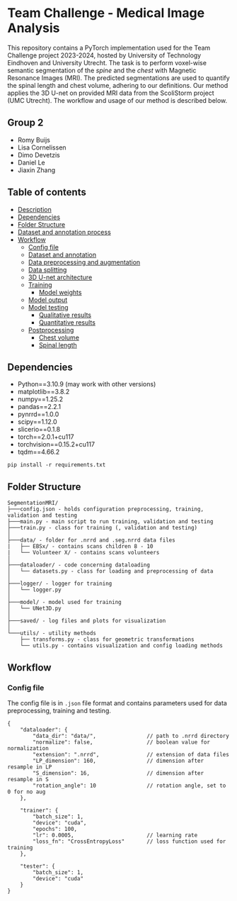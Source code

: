 # Team Challenge - Medical Image Analysis

This repository contains a PyTorch implementation used for the Team Challenge project 2023-2024, hosted by University of Technology Eindhoven and University Utrecht. The task is to perform voxel-wise semantic segmentation of the *spine* and the *chest* with Magnetic Resonance Images (MRI). The predicted segmentations are used to quantify the spinal length and chest volume, adhering to our definitions. Our method applies the 3D U-net on provided MRI data from the ScoliStorm project (UMC Utrecht). The workflow and usage of our method is described below. 
## Group 2

* Romy Buijs
* Lisa Cornelissen
* Dimo Devetzis
* Daniel Le
* Jiaxin Zhang

## Table of contents
* [Description](#team-challenge---medical-image-analysis)
* [Dependencies](#dependencies)
* [Folder Structure](#folder-structure)
* [Dataset and annotation process]()
* [Workflow](#workflow)
    * [Config file](#config-file)
    * [Dataset and annotation]()
    * [Data preprocessing and augmentation]()
    * [Data splitting]()
    * [3D U-net architecture]()
    * [Training]()
        * [Model weights]()
    * [Model output]()
    * [Model testing]()
        * [Qualitative results]()
        * [Quantitative results]()
    * [Postprocessing]()
        * [Chest volume]()
        * [Spinal length]()


## Dependencies

* Python==3.10.9 (may work with other versions)
* matplotlib==3.8.2
* numpy==1.25.2
* pandas==2.2.1
* pynrrd==1.0.0
* scipy==1.12.0
* slicerio==0.1.8
* torch==2.0.1+cu117
* torchvision==0.15.2+cu117
* tqdm==4.66.2

`pip install -r requirements.txt`

## Folder Structure
```
SegmentationMRI/
├───config.json - holds configuration preprocessing, training, validation and testing
├───main.py - main script to run training, validation and testing
├───train.py - class for training (, validation and testing)
│
├───data/ - folder for .nrrd and .seg.nrrd data files 
|   ├── EBSx/ - contains scans children 8 - 10
|   └── Volunteer X/ - contains scans volunteers
│
├───dataloader/ - code concerning dataloading 
│   └── datasets.py - class for loading and preprocessing of data
│
├───logger/ - logger for training
│   └── logger.py
│
├───model/ - model used for training
│   └── UNet3D.py
│
├───saved/ - log files and plots for visualization
│
└───utils/ - utility methods 
    ├── transforms.py - class for geometric transformations
    └── utils.py - contains visualization and config loading methods
```

## Workflow

### Config file 
The config file is in `.json` file format and contains parameters used for data preprocessing, training and testing.

```
{
    "dataloader": {
        "data_dir": "data/",                // path to .nrrd directory
        "normalize": false,                 // boolean value for normalization
        "extension": ".nrrd",               // extension of data files
        "LP_dimension": 160,                // dimension after resample in LP
        "S_dimension": 16,                  // dimension after resample in S
        "rotation_angle": 10                // rotation angle, set to 0 for no aug
    },
        
    "trainer": {    
        "batch_size": 1,                    
        "device": "cuda",                   
        "epochs": 100,
        "lr": 0.0005,                       // learning rate
        "loss_fn": "CrossEntropyLoss"       // loss function used for training
    },

    "tester": {
        "batch_size": 1,
        "device": "cuda"
    }
}
```

